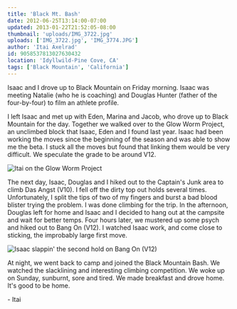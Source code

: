 ```yaml
---
title: 'Black Mt. Bash'
date: 2012-06-25T13:14:00-07:00
updated: 2013-01-22T21:52:05-08:00
thumbnail: 'uploads/IMG_3722.jpg'
uploads: ['IMG_3722.jpg', 'IMG_3774.JPG']
author: 'Itai Axelrad'
id: 9058537813027630432
location: 'Idyllwild-Pine Cove, CA'
tags: ['Black Mountain', 'California']
---
```


Isaac and I drove up to Black Mountain on Friday morning. Isaac was meeting Natalie (who he is coaching) and Douglas Hunter (father of the four-by-four) to film an athlete profile.

I left Isaac and met up with Eden, Marina and Jacob, who drove up to Black Mountain for the day. Together we walked over to the Glow Worm Project, an unclimbed block that Isaac, Eden and I found last year. Isaac had been working the moves since the beginning of the season and was able to show me the beta. I stuck all the moves but found that linking them would be very difficult. We speculate the grade to be around V12.

![Itai on the Glow Worm Project](uploads/IMG_3722.jpg)

The next day, Isaac, Douglas and I hiked out to the Captain's Junk area to climb Das Angst (V10). I fell off the dirty top out holds several times. Unfortunately, I split the tips of two of my fingers and burst a bad blood blister trying the problem. I was done climbing for the trip. In the afternoon, Douglas left for home and Isaac and I decided to hang out at the campsite and wait for better temps. Four hours later, we mustered up some psych and hiked out to Bang On (V12). I watched Isaac work, and come close to sticking, the improbably large first move.

![Isaac slappin' the second hold on Bang On (V12)](uploads/IMG_3774.JPG)

At night, we went back to camp and joined the Black Mountain Bash.
We watched the slacklining and interesting climbing competition. We woke up on Sunday, sunburnt, sore and tired. We made breakfast and drove home. It's good to be home.

\- Itai
